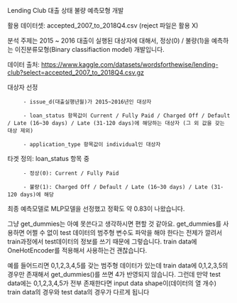 Lending Club 대출 상태 불량 예측모형 개발

 
활용 데이터셋: accepted_2007_to_2018Q4.csv (reject 파일은 활용 X)

분석 주제는 2015 ~ 2016 대출이 실행된 대상자에 대해서, 정상(0) / 불량(1)을 예측하는 이진분류모형(Binary classifiaction model) 개발입니다.

데이터 출처: https://www.kaggle.com/datasets/wordsforthewise/lending-club?select=accepted_2007_to_2018Q4.csv.gz

대상자 선정

         - issue_d(대출실행년월)가 2015~2016년인 대상자
         
         - loan_status 항목값이 Current / Fully Paid / Charged Off / Default / Late (16~30 days) / Late (31-120 days)에 해당하는 대상자 (그 외 값을 갖는 대상 제외)
         
         - application_type 항목값이 individual인 대상자
        
         
         
타겟 정의: loan_status 항목 중

         - 정상(0): Current / Fully Paid
         
         - 불량(1): Charged Off / Default / Late (16~30 days) / Late (31-120 days)에 해당





최종 예측모델로 MLP모델을 선정했고 정확도 약 0.83이 나왔습니다.




그냥 get_dummies는 아예 못쓴다고 생각하시면 편할 것 같아요. get_dummies를 사용하면 어쩔 수 없이 test 데이터의 범주형 변수도 파악을 해야 한다는 전제가 깔려서 train과정에서 test데이터의 정보를 쓰기 때문에 그렇습니다. train data에 OneHotEncoder를 적용해서 사용하는건 괜찮습니다.  


예를 들어드리면 0,1,2,3,4,5를 갖는 범주형 데이터가 있는데 train data에 0,1,2,3,5의 경우만 존재해서 get_dummies()를 쓰면 4가 반영되지 않습니다. 그런데 만약 test data에는 0,1,2,3,4,5가 전부 존재한다면 input data shape이(데이터의 열 개수) train data의 경우와 test data의 경우가 다르게 됩니다
